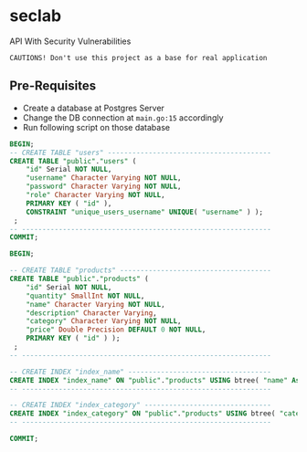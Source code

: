 # seclab
API With Security Vulnerabilities

`CAUTIONS! Don't use this project as a base for real application`

## Pre-Requisites
* Create a database at Postgres Server
* Change the DB connection at `main.go:15` accordingly
* Run following script on those database

```sql
BEGIN;
-- CREATE TABLE "users" ----------------------------------------
CREATE TABLE "public"."users" ( 
	"id" Serial NOT NULL,
	"username" Character Varying NOT NULL,
	"password" Character Varying NOT NULL,
	"role" Character Varying NOT NULL,
	PRIMARY KEY ( "id" ),
	CONSTRAINT "unique_users_username" UNIQUE( "username" ) );
 ;
-- -------------------------------------------------------------
COMMIT;
```
```sql
BEGIN;

-- CREATE TABLE "products" -------------------------------------
CREATE TABLE "public"."products" ( 
	"id" Serial NOT NULL,
	"quantity" SmallInt NOT NULL,
	"name" Character Varying NOT NULL,
	"description" Character Varying,
	"category" Character Varying NOT NULL,
	"price" Double Precision DEFAULT 0 NOT NULL,
	PRIMARY KEY ( "id" ) );
 ;
-- -------------------------------------------------------------

-- CREATE INDEX "index_name" -----------------------------------
CREATE INDEX "index_name" ON "public"."products" USING btree( "name" Asc NULLS Last );
-- -------------------------------------------------------------

-- CREATE INDEX "index_category" -------------------------------
CREATE INDEX "index_category" ON "public"."products" USING btree( "category" Asc NULLS Last );
-- -------------------------------------------------------------

COMMIT;

```
